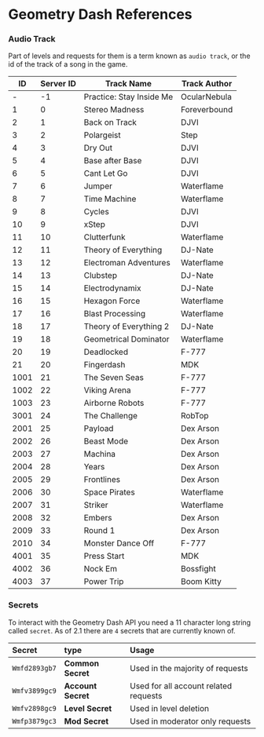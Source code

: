 # Geometry Dash References

### Audio Track

Part of levels and requests for them is a term known as `audio track`, or the id of the track of a song in the game.

|  ID  | Server ID |       Track Name         | Track Author |
|------|-----------|--------------------------|--------------|
| -    | -1        | Practice: Stay Inside Me | OcularNebula |
| 1    | 0         | Stereo Madness           | Foreverbound |
| 2    | 1         | Back on Track            | DJVI         |
| 3    | 2         | Polargeist               | Step         |
| 4    | 3         | Dry Out                  | DJVI         |
| 5    | 4         | Base after Base          | DJVI         |
| 6    | 5         | Cant Let Go              | DJVI         |
| 7    | 6         | Jumper                   | Waterflame   |
| 8    | 7         | Time Machine             | Waterflame   |
| 9    | 8         | Cycles                   | DJVI         |
| 10   | 9         | xStep                    | DJVI         |
| 11   | 10        | Clutterfunk              | Waterflame   |
| 12   | 11        | Theory of Everything     | DJ-Nate      |
| 13   | 12        | Electroman Adventures    | Waterflame   |
| 14   | 13        | Clubstep                 | DJ-Nate      |
| 15   | 14        | Electrodynamix           | DJ-Nate      |
| 16   | 15        | Hexagon Force            | Waterflame   |
| 17   | 16        | Blast Processing         | Waterflame   |
| 18   | 17        | Theory of Everything 2   | DJ-Nate      |
| 19   | 18        | Geometrical Dominator    | Waterflame   |
| 20   | 19        | Deadlocked               | F-777        |
| 21   | 20        | Fingerdash               | MDK          |
| 1001 | 21        | The Seven Seas           | F-777        |
| 1002 | 22        | Viking Arena             | F-777        |
| 1003 | 23        | Airborne Robots          | F-777        |
| 3001 | 24        | The Challenge            | RobTop       |
| 2001 | 25        | Payload                  | Dex Arson    |
| 2002 | 26        | Beast Mode               | Dex Arson    |
| 2003 | 27        | Machina                  | Dex Arson    |
| 2004 | 28        | Years                    | Dex Arson    |
| 2005 | 29        | Frontlines               | Dex Arson    |
| 2006 | 30        | Space Pirates            | Waterflame   |
| 2007 | 31        | Striker                  | Waterflame   |
| 2008 | 32        | Embers                   | Dex Arson    |
| 2009 | 33        | Round 1                  | Dex Arson    |
| 2010 | 34        | Monster Dance Off        | F-777        |
| 4001 | 35        | Press Start              | MDK          |
| 4002 | 36        | Nock Em                  | Bossfight    |
| 4003 | 37        | Power Trip               | Boom Kitty   |

### Secrets

To interact with the Geometry Dash API you need a 11 character long string called `secret`. As of 2.1 there are `4` secrets that are currently known of.

| Secret | type | Usage |
|:-------|:-----|:------|
| `Wmfd2893gb7` | **Common Secret** | Used in the majority of requests |
| `Wmfv3899gc9` | **Account Secret** | Used for all account related requests | 
| `Wmfv2898gc9` | **Level Secret** | Used in level deletion |
| `Wmfp3879gc3` | **Mod Secret** | Used in moderator only requests |

